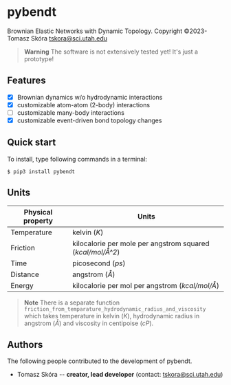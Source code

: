 # pybendt
Brownian Elastic Networks with Dynamic Topology.
Copyright &copy;2023- Tomasz Skóra [tskora@sci.utah.edu](mailto:tskora@sci.utah.edu)

> **Warning**
> The software is not extensively tested yet! It's just a prototype!

## Features

- [x] Brownian dynamics w/o hydrodynamic interactions
- [x] customizable atom-atom (2-body) interactions
- [ ] customizable many-body interactions
- [x] customizable event-driven bond topology changes

## Quick start

To install, type following commands in a terminal:
```shell
$ pip3 install pybendt
```

## Units

| Physical property | Units |
|---|---|
| Temperature | kelvin (*K*) |
| Friction | kilocalorie per mole per angstrom squared (*kcal/mol/Å^2*) |
| Time | picosecond (*ps*) |
| Distance | angstrom (*Å*) |
| Energy | kilocalorie per mol per angstrom (*kcal/mol/Å*) |

> **Note**
> There is a separate function ``friction_from_temparature_hydrodynamic_radius_and_viscosity`` which takes temperature in kelvin (*K*), hydrodynamic radius in angstrom (*Å*) and viscosity in centipoise (*cP*).

## Authors

The following people contributed to the development of pybendt.

- Tomasz Skóra -- **creator, lead developer** (contact: tskora@sci.utah.edu)
